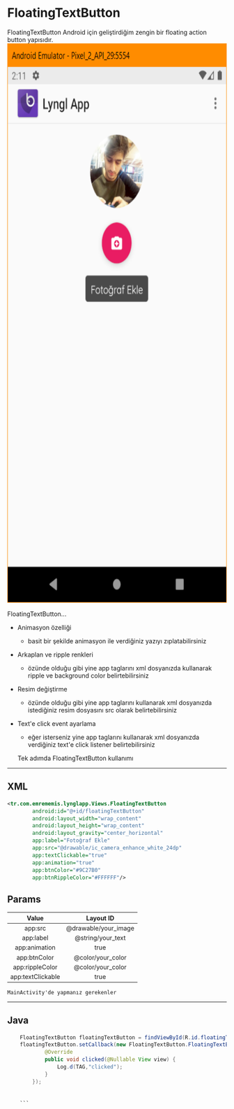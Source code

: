 FloatingTextButton
========
FloatingTextButton Android için geliştirdiğim zengin bir floating action button yapısıdır.<br/>
<img src="image.png" width="768" height="1280"/>

FloatingTextButton...

 * Animasyon özelliği
    * basit bir şekilde animasyon ile verdiğiniz yazıyı zıplatabilirsiniz
 * Arkaplan ve ripple renkleri
    * özünde olduğu gibi yine app taglarını xml dosyanızda kullanarak ripple ve background color belirtebilirsiniz
 * Resim değiştirme
    * özünde olduğu gibi yine app taglarını kullanarak xml dosyanızda istediğiniz resim dosyasını src olarak belirtebilirsiniz
 * Text'e click event ayarlama
    * eğer isterseniz yine app taglarını kullanarak xml dosyanızda verdiğiniz text'e click listener belirtebilirsiniz
    
    Tek adımda FloatingTextButton kullanımı
-------------------

## XML

```xml
<tr.com.emrememis.lynglapp.Views.FloatingTextButton
        android:id="@+id/floatingTextButton"
        android:layout_width="wrap_content"
        android:layout_height="wrap_content"
        android:layout_gravity="center_horizontal"
        app:label="Fotoğraf Ekle"
        app:src="@drawable/ic_camera_enhance_white_24dp"
        app:textClickable="true"
        app:animation="true"
        app:btnColor="#9C27B0"
        app:btnRippleColor="#FFFFFF"/>
```
## Params

| Value | Layout ID |
| :------: | :------: |
| app:src | @drawable/your_image |
| app:label | @string/your_text |
| app:animation | true |
| app:btnColor | @color/your_color |
| app:rippleColor | @color/your_color |
| app:textClickable | true |

    MainActivity'de yapmanız gerekenler
-------------------

## Java

```java  
    FloatingTextButton floatingTextButton = findViewById(R.id.floatingTextButton);
    floatingTextButton.setCallback(new FloatingTextButton.FloatingTextButtonClickListener() {
            @Override
            public void clicked(@Nullable View view) {
                Log.d(TAG,"clicked");
            }
        });
    
    
    ```





